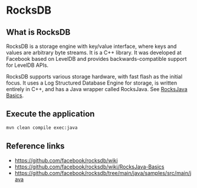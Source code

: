 # RocksDB

## What is RocksDB

RocksDB is a storage engine with key/value interface, where keys and values are arbitrary byte
streams. It is a C++ library. It was developed at Facebook based on LevelDB and provides
backwards-compatible support for LevelDB APIs.

RocksDB supports various storage hardware, with fast flash as the initial focus. It uses a Log
Structured Database Engine for storage, is written entirely in C++, and has a Java wrapper called
RocksJava. See [RocksJava Basics](https://github.com/facebook/rocksdb/wiki/RocksJava-Basics).

## Execute the application

```bash
mvn clean compile exec:java
```

## Reference links

- https://github.com/facebook/rocksdb/wiki
- https://github.com/facebook/rocksdb/wiki/RocksJava-Basics
- https://github.com/facebook/rocksdb/tree/main/java/samples/src/main/java